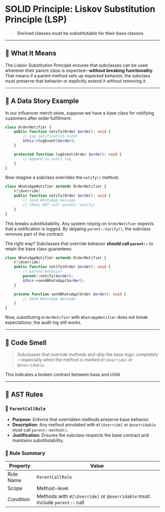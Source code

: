 # SOLID Principle: Liskov Substitution Principle (LSP)

> **Derived classes must be substitutable for their base classes.**

---

## 🧠 What It Means

The Liskov Substitution Principle ensures that subclasses can be used wherever their parent class is expected—**without breaking functionality**. That means if a parent method sets up expected behavior, the subclass must preserve that behavior or explicitly extend it without removing it.

---

## 🧵 A Data Story Example

In our influencer merch store, suppose we have a base class for notifying customers after order fulfillment:

```php
class OrderNotifier {
    public function notify(Order $order): void {
        // Log notification event
        $this->logEvent($order);
    }

    protected function logEvent(Order $order): void {
        // Append to audit log
    }
}
```

Now imagine a subclass overrides the `notify()` method:

```php
class WhatsAppNotifier extends OrderNotifier {
    #[\Override]
    public function notify(Order $order): void {
        // Send WhatsApp message
        // (Does NOT call parent::notify)
    }
}
```

This breaks substitutability. Any system relying on `OrderNotifier` expects that a notification is logged. By skipping `parent::notify()`, the subclass removes part of the contract.

The right way? Subclasses that override behavior **should call `parent::`** to retain the base class guarantees:

```php
class WhatsAppNotifier extends OrderNotifier {
    #[\Override]
    public function notify(Order $order): void {
        // Extend behavior
        parent::notify($order);
        $this->sendWhatsApp($order);
    }

    private function sendWhatsApp(Order $order): void {
        // Send WhatsApp message
    }
}
```

Now, substituting `OrderNotifier` with `WhatsAppNotifier` does not break expectations: the audit log still works.

---

## 🚩 Code Smell

> Subclasses that override methods and skip the base logic completely—especially when the method is marked `#[\Override]` or `@overridable`.

This indicates a broken contract between base and child.

---

## 🧪 AST Rules

### 📌 `ParentCallRule`

- **Purpose:** Enforce that overridden methods preserve base behavior.
- **Description:** Any method annotated with `#[\Override]` or `@overridable` must call `parent::method()`.
- **Justification:** Ensures the subclass respects the base contract and maintains substitutability.

### 🔧 Rule Summary

| Property     | Value              |
|--------------|--------------------|
| Rule Name    | `ParentCallRule`   |
| Scope        | Method-level       |
| Condition    | Methods with `#[\Override]` or `@overridable` must include `parent::` call |
